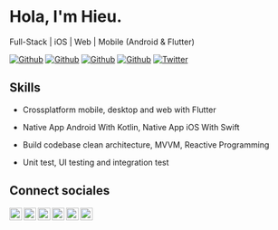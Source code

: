 
# Hola, I'm Hieu.

Full-Stack | iOS | Web | Mobile (Android & Flutter)

[![Github](https://img.shields.io/github/followers/trunghieuvn?style=social)](https://github.com/trunghieuvn)
[![Github](https://img.shields.io/github/last-commit/trunghieuvn/trunghieuvn)](https://github.com/trunghieuvn/trunghieuvn)
[![Github](https://img.shields.io/github/stars/trunghieuvn/trunghieuvn?style=social)](https://github.com/trunghieuvn/trunghieuvn)
[![Github](https://img.shields.io/github/watchers/trunghieuvn/trunghieuvn?style=social)](https://github.com/trunghieuvn/trunghieuvn)
[![Twitter](https://img.shields.io/twitter/url?style=social&url=https%3A%2F%2Ftwitter.com%2Fdamiarc_dev)](https://twitter.com/trunghieuvn93)


## Skills

- Crossplatform mobile, desktop and web with Flutter

- Native App Android With Kotlin, Native App iOS With Swift

- Build codebase clean architecture, MVVM, Reactive Programming

- Unit test, UI testing and integration test


## Connect sociales

<a href="https://twitter.com/trunghieu1204">
  <img align="left" alt="trunghieu1204" width="22px" src="https://img.icons8.com/fluent/48/000000/twitter.png"/>
</a>
<a href="https://www.linkedin.com/in/tran-trung-hieu/">
  <img align="left" alt="Linkdein" width="22px" src="https://cdn.jsdelivr.net/npm/simple-icons@v3/icons/linkedin.svg" />
</a>
<a href="https://github.com/trunghieuvn/">
  <img align="left" alt="Github" width="22px" src="https://img.icons8.com/fluent/48/000000/github.png"/>
</a>
<a href="https://t.me/trunghieutran">
  <img align="left" alt="Telegram" width="22px" src="https://img.icons8.com/fluent/48/000000/telegram-app.png"/>
</a>

<!-- <a href="https://play.google.com/store/apps/dev?id=7564594931524838676">
  <img align="left" alt="GooglePlay" width="22px" src="https://img.icons8.com/color/48/000000/google-play.png"/>
</a> -->
<a href="mailto:hieu.trantrung1204@gmail.com">
  <img align="left" alt="Gmail" width="22px" src="https://img.icons8.com/fluent/48/000000/gmail.png"/>
</a>
<a href="https://www.facebook.com/mr.noo1">
  <img align="left" alt="Facebook" width="22px" src="https://img.icons8.com/android/24/000000/facebook.png"/>
</a>
